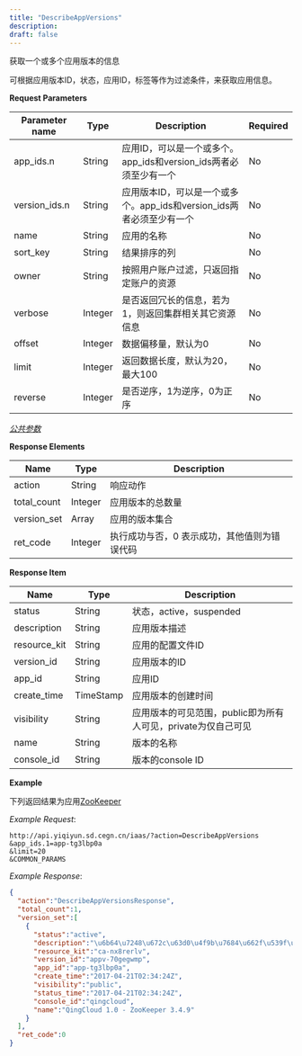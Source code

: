 ```yaml
---
title: "DescribeAppVersions"
description: 
draft: false
---
```




获取一个或多个应用版本的信息

可根据应用版本ID，状态，应用ID，标签等作为过滤条件，来获取应用信息。

**Request Parameters**

| Parameter name | Type | Description | Required |
| --- | --- | --- | --- |
| app_ids.n | String | 应用ID，可以是一个或多个。app_ids和version_ids两者必须至少有一个 | No |
| version_ids.n | String | 应用版本ID，可以是一个或多个。app_ids和version_ids两者必须至少有一个 | No |
| name | String | 应用的名称 | No |
| sort_key | String | 结果排序的列 | No |
| owner | String | 按照用户账户过滤，只返回指定账户的资源 | No |
| verbose | Integer | 是否返回冗长的信息，若为1，则返回集群相关其它资源信息 | No |
| offset | Integer | 数据偏移量，默认为0 | No |
| limit | Integer | 返回数据长度，默认为20，最大100 | No |
| reverse | Integer | 是否逆序，1为逆序，0为正序 | No |

[_公共参数_](../../../../parameters/)

**Response Elements**

| Name | Type | Description |
| --- | --- | --- |
| action | String | 响应动作 |
| total_count | Integer | 应用版本的总数量 |
| version_set | Array | 应用的版本集合 |
| ret_code | Integer | 执行成功与否，0 表示成功，其他值则为错误代码 |

**Response Item**

| Name | Type | Description |
| --- | --- | --- |
| status | String | 状态，active，suspended |
| description | String | 应用版本描述 |
| resource_kit | String | 应用的配置文件ID |
| version_id | String | 应用版本的ID |
| app_id | String | 应用ID |
| create_time | TimeStamp | 应用版本的创建时间 |
| visibility | String | 应用版本的可见范围，public即为所有人可见，private为仅自己可见|
| name | String | 版本的名称 |
| console_id | String | 版本的console ID |

**Example**

下列返回结果为应用[ZooKeeper](https://appcenter.qingcloud.com/apps/app-tg3lbp0a/ZooKeeper%20on%20QingCloud)

_Example Request_:

```
http://api.yiqiyun.sd.cegn.cn/iaas/?action=DescribeAppVersions
&app_ids.1=app-tg3lbp0a
&limit=20
&COMMON_PARAMS
```

_Example Response_:

```json
{
  "action":"DescribeAppVersionsResponse",
  "total_count":1,
  "version_set":[
    {
      "status":"active",
      "description":"\u6b64\u7248\u672c\u63d0\u4f9b\u7684\u662f\u539f\u751f Apache ZooKeeper 3.4.9 \u53d1\u884c\u7248\uff0c\u540c\u65f6\u63d0\u4f9b ZooKeeper REST \u670d\u52a1",
      "resource_kit":"ca-nx8rerlv",
      "version_id":"appv-70gegwmp",
      "app_id":"app-tg3lbp0a",
      "create_time":"2017-04-21T02:34:24Z",
      "visibility":"public",
      "status_time":"2017-04-21T02:34:24Z",
      "console_id":"qingcloud",
      "name":"QingCloud 1.0 - ZooKeeper 3.4.9"
    }
  ],
  "ret_code":0
}
```


